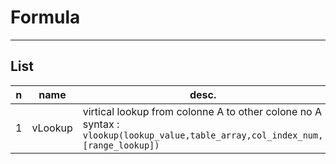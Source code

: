 # Formula

---

## List
|n|name|desc.|e.g.|O/P|
|-|----|-----|----|---|
|1|vLookup|virtical lookup from colonne A to other colone no A<br/>syntax : `vlookup(lookup_value,table_array,col_index_num, [range_lookup])`|`=vlookup(B11,A:A,1,False)`|
